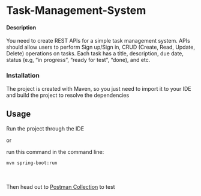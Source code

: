 # Task-Management-System

#### Description 
You need to create REST APIs for a simple task management system.
APIs should allow users to perform Sign up/Sign in, CRUD (Create, Read, Update,
Delete) operations on tasks. Each task has a title, description, due date, status (e.g, “in
progress”, “ready for test”, “done), and etc.

### Installation
The project is created with Maven, so you just need to import it to your IDE and build the project to resolve the dependencies

## Usage 
Run the project through the IDE 

or 


run this command in the command line:
```
mvn spring-boot:run
```
<br></br>
Then head out to [Postman Collection](https://elements.getpostman.com/redirect?entityId=18441402-cbb2b4b5-ed5a-4a8f-858c-e36b6af0fdd5&entityType=collection) to test
